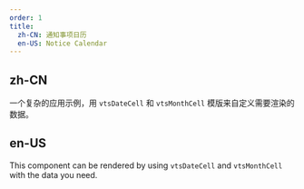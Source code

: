 ```yaml
---
order: 1
title:
  zh-CN: 通知事项日历
  en-US: Notice Calendar
---
```


## zh-CN

一个复杂的应用示例，用 `vtsDateCell` 和 `vtsMonthCell` 模版来自定义需要渲染的数据。

## en-US

This component can be rendered by using `vtsDateCell` and `vtsMonthCell` with the data you need.
